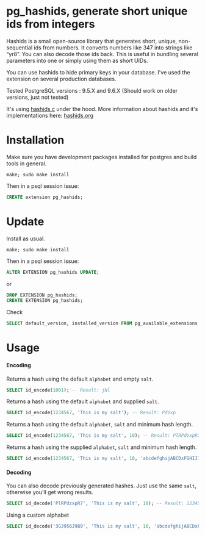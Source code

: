 pg_hashids, generate short unique ids from integers
=========================================

Hashids is a small open-source library that generates short, unique, non-sequential ids from numbers.
It converts numbers like 347 into strings like “yr8”.
You can also decode those ids back. This is useful in bundling several parameters into one or simply using them as short UIDs.

You can use hashids to hide primary keys in your database. I've used the extension on several production databases. 

Tested PostgreSQL versions : 9.5.X and 9.6.X (Should work on older versions, just not tested)

It's using [hashids.c](https://github.com/tzvetkoff/hashids.c) under the hood. More information about hashids and it's implementations here: [hashids.org](http://hashids.org)

Installation
============

Make sure you have development packages installed for postgres and
build tools in general.

    make; sudo make install

Then in a psql session issue:

```sql
CREATE extension pg_hashids;
```

Update
============

Install as usual.

    make; sudo make install
    
Then in a psql session issue:

```sql
ALTER EXTENSION pg_hashids UPDATE;
```
    
or

```sql
DROP EXTENSION pg_hashids;
CREATE EXTENSION pg_hashids;
```
    
Check

```sql
SELECT default_version, installed_version FROM pg_available_extensions WHERE name = 'pg_hashids';
```


Usage
============
#### Encoding
Returns a hash using the default `alphabet` and empty `salt`.

```sql
SELECT id_encode(1001); -- Result: jNl
```

Returns a hash using the default `alphabet` and supplied `salt`.

```sql
SELECT id_encode(1234567, 'This is my salt'); -- Result: Pdzxp
```

Returns a hash using the default `alphabet`, `salt` and minimum hash length.

```sql
SELECT id_encode(1234567, 'This is my salt', 10); -- Result: PlRPdzxpR7
```
	

Returns a hash using the supplied `alphabet`, `salt` and minimum hash length.

```sql
SELECT id_encode(1234567, 'This is my salt', 10, 'abcdefghijABCDxFGHIJ1234567890'); -- Result: 3GJ956J9B9
```

#### Decoding
You can also decode previously generated hashes. Just use the same `salt`, otherwise you'll get wrong results.

```sql
SELECT id_decode('PlRPdzxpR7', 'This is my salt', 10); -- Result: 1234567
```
	
Using a custom alphabet

```sql
SELECT id_decode('3GJ956J9B9', 'This is my salt', 10, 'abcdefghijABCDxFGHIJ1234567890'); -- Result: 1234567
```

